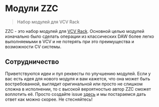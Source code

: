 # Модули ZZC
> Набор модулей для VCV Rack

ZZC - это набор модулей для [VCV Rack](https://vcvrack.com/). Основной целью модулей изначально было сделать операции из классических DAW более легко выполняемыми в VCV и не потерять при это преимущества и возможности CV системы.

## Сотрудничество

Приветствуются идеи и пул реквесты по улучшению модулей. Если у вас есть идея для нового модуля и вам кажется, что она может быть востребованной, выглядит оригинальной или просто не слишком сложна в исполнении, то с высокой вероятностью автор ZZC сможет воплотить её. Просто создайте issue [здесь](https://github.com/zezic/ZZC/issues) и мы постараемся дать ответ как можно скорее. Не стесняйтесь!
